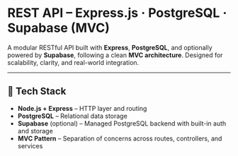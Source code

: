 # REST API – Express.js · PostgreSQL · Supabase (MVC)

A modular RESTful API built with **Express**, **PostgreSQL**, and optionally powered by **Supabase**, following a clean **MVC architecture**. Designed for scalability, clarity, and real-world integration.

---

## 🔧 Tech Stack
- **Node.js + Express** – HTTP layer and routing
- **PostgreSQL** – Relational data storage
- **Supabase** (optional) – Managed PostgreSQL backend with built-in auth and storage
- **MVC Pattern** – Separation of concerns across routes, controllers, and services
